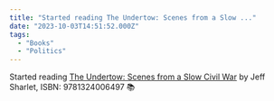 ```yaml
---
title: "Started reading The Undertow: Scenes from a Slow ..."
date: "2023-10-03T14:51:52.000Z"
tags: 
  - "Books"
  - "Politics"
---
```


Started reading [The Undertow: Scenes from a Slow Civil War](https://micro.blog/books/9781324006503) by Jeff Sharlet, ISBN: 9781324006497 📚
